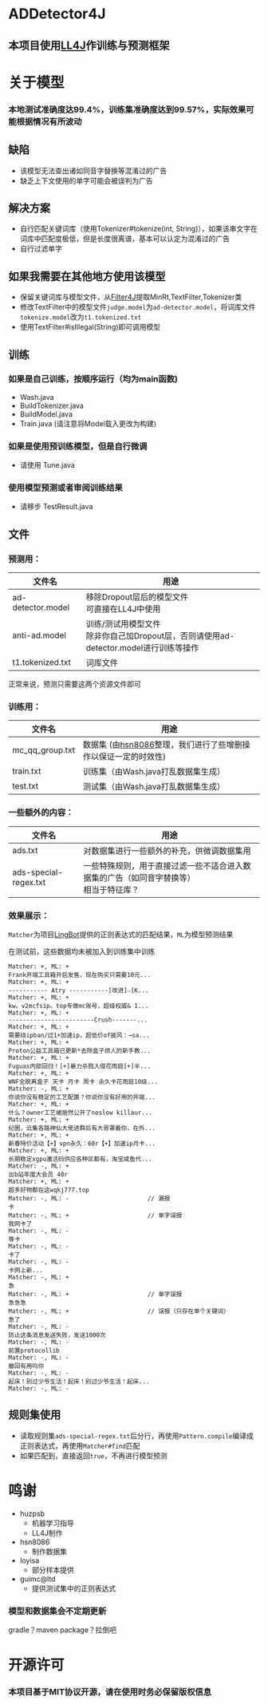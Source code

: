 # ADDetector4J
## 本项目使用[LL4J](https://www.github.com/LL4J/LL4J)作训练与预测框架

# 关于模型
### 本地测试准确度达99.4%，训练集准确度达到99.57%，实际效果可能根据情况有所波动
## 缺陷
- 该模型无法查出诸如同音字替换等混淆过的广告
- 缺乏上下文使用的单字可能会被误判为广告
## 解决方案
- 自行匹配关键词库（使用Tokenizer#tokenize(int, String)），如果该串文字在词库中匹配度极低，但是长度很离谱，基本可以认定为混淆过的广告
- 自行过滤单字

## 如果我需要在其他地方使用该模型
- 保留关键词库与模型文件，从[Filter4J](https://github.com/LL4J/Filter4J/tree/main/src/filter)提取MinRt,TextFilter,Tokenizer类
- 修改TextFilter中的模型文件`judge.model`为`ad-detector.model`，将词库文件`tokenize.model`改为`t1.tokenized.txt`
- 使用TextFilter#isIllegal(String)即可调用模型

## 训练
### 如果是自己训练，按顺序运行（均为main函数)
- Wash.java
- BuildTokenizer.java
- BuildModel.java
- Train.java (请注意将Model载入更改为构建)
### 如果是使用预训练模型，但是自行微调
- 请使用 Tune.java
### 使用模型预测或者审阅训练结果
- 请移步 TestResult.java

## 文件
### 预测用：
| 文件名               | 用途                                                          |
|-------------------|-------------------------------------------------------------|
| ad-detector.model | 移除Dropout层后的模型文件<br/>可直接在LL4J中使用                            |
| anti-ad.model     | 训练/测试用模型文件<br/>除非你自己加Dropout层，否则请使用ad-detector.model进行训练等操作 |
| t1.tokenized.txt  | 词库文件                                                        |
正常来说，预测只需要这两个资源文件即可

### 训练用：
| 文件名             | 用途                                                                      |
|-----------------|-------------------------------------------------------------------------|
| mc_qq_group.txt | 数据集 (由[hsn8086](https://www.github.com/hsn8086/)整理，我们进行了些增删操作以保证一定的时效性) |
| train.txt       | 训练集（由Wash.java打乱数据集生成）                                                  |
| test.txt        | 测试集（由Wash.java打乱数据集生成）                                                  |

### 一些额外的内容：
| 文件名                   | 用途                                              |
|-----------------------|-------------------------------------------------|
| ads.txt               | 对数据集进行一些额外的补充，供微调数据集用                           |
| ads-special-regex.txt | 一些特殊规则，用于直接过滤一些不适合进入数据集的广告（如同音字替换等）<br/>相当于特征库？ |

### 效果展示：
`Matcher`为项目[LingBot](https://github.com/LingBot-Project/LingBot)提供的正则表达式的匹配结果，`ML`为模型预测结果 

在测试前，这些数据均未被加入到训练集中训练
```
Matcher: +, ML: +
Frank开端工具箱开启发售，现在购买只需要10元...
Matcher: +, ML: +
----------- Atry -----------[改进]☆[K...
Matcher: +, ML: +
kw。v2mcfsip。top专做mc账号，超级权威& 1...
Matcher: +, ML: +
------------------------Crush-------...
Matcher: +, ML: +
需要绕ipban/过1+加速ip，超低价of披风：→sa...
Matcher: +, ML: +
Proton公益工具箱已更新*去除盒子烦人的新手教...
Matcher: +, ML: +
Fuguas内部回归！[+]暴力杀戮入侵花雨庭[+]半...
Matcher: +, ML: +
WNF全脱离盒子 天卡 月卡 周卡 永久卡花雨庭10级...
Matcher: -, ML: +
你说你没有稳定的工艺配置？你说你没有好用的开端...
Matcher: +, ML: +
什么？owner工艺裙居然公开了noslow killaur...
Matcher: +, ML: +
纪圈，云集各路神仙大佬进群后有大哥罩着你，在外...
Matcher: +, ML: +
新春特价活动【+】vpn永久：60r【+】加速ip月卡...
Matcher: +, ML: +
长期稳定xgpu激活码供应各种区都有，淘宝咸鱼代...
Matcher: -, ML: +
出b站年度大会员 40r
Matcher: +, ML: +
超多好物都在这wqkj777.top
Matcher: -, ML: -                      // 漏报
卡
Matcher: -, ML: +                      // 单字误报
我网卡了
Matcher: -, ML: -
等卡
Matcher: -, ML: -
卡了
Matcher: -, ML: -
卡网上新...
Matcher: -, ML: +
急
Matcher: -, ML: +                      // 单字误报
急急急
Matcher: -, ML: +                      // 误报（只存在单个关键词）
急了
Matcher: -, ML: -
防止这条消息发送失败，发送1000次
Matcher: -, ML: -
前置protocollib
Matcher: -, ML: -
撤回有用吗你
Matcher: -, ML: -
起床！别过少爷生活！起床！别过少爷生活！起床...
Matcher: -, ML: -
```

## 规则集使用
* 读取规则集`ads-special-regex.txt`后分行，再使用`Pattern.compile`编译成正则表达式，再使用`Matcher#find`匹配
* 如果匹配到，直接返回`true`，不再进行模型预测

# 鸣谢
* huzpsb
  * 机器学习指导
  * LL4J制作
* hsn8086
  * 制作数据集
* loyisa
  * 部分样本提供
* guimc@ltd
  * 提供测试集中的正则表达式

### 模型和数据集会不定期更新

gradle？maven package？拉倒吧

# 开源许可
### 本项目基于MIT协议开源，请在使用时务必保留版权信息

